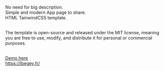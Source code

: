 No need for big description.<br>
Simple and modern App page to share.<br>
HTML TainwindCSS template.<br><br>

The template is open-source and released under the MIT license, meaning you are free to use, modify, and distribute it for personal or commercial purposes.<br><br>

<a href="https://lbegey.fr/app.html">Demo here</a><br>
<a href='https://lbegey.fr/'>https://lbegey.fr/</a>
